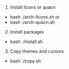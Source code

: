 1. Install licons or quacn
+ bash ./arch-licons.sh
or
+ bash ./arch-quacn.sh

2. Install packages
+ bash ./install.sh

3. Copy themes and cursors
+ bash ./copy.sh
